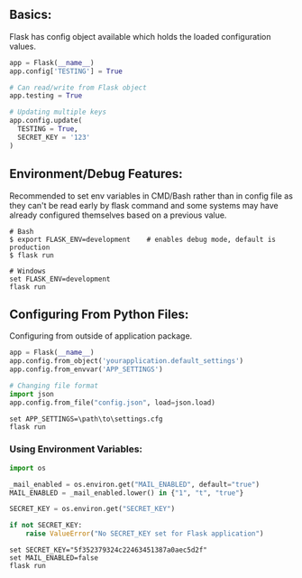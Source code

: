 ## Basics:
Flask has config object available which holds the loaded configuration values.
```py
app = Flask(__name__)
app.config['TESTING'] = True

# Can read/write from Flask object
app.testing = True

# Updating multiple keys
app.config.update(
  TESTING = True,
  SECRET_KEY = '123'
)
```

## Environment/Debug Features:
Recommended to set env variables in CMD/Bash rather than in config file as they can't be read early by flask command and some systems may have already configured themselves based on a previous value.

```
# Bash
$ export FLASK_ENV=development    # enables debug mode, default is production
$ flask run

# Windows
set FLASK_ENV=development
flask run
```

## Configuring From Python Files:
Configuring from outside of application package.

```py
app = Flask(__name__)
app.config.from_object('yourapplication.default_settings')
app.config.from_envvar('APP_SETTINGS')

# Changing file format
import json
app.config.from_file("config.json", load=json.load)
```
```
set APP_SETTINGS=\path\to\settings.cfg
flask run
```

### Using Environment Variables:
```py
import os

_mail_enabled = os.environ.get("MAIL_ENABLED", default="true")
MAIL_ENABLED = _mail_enabled.lower() in {"1", "t", "true"}

SECRET_KEY = os.environ.get("SECRET_KEY")

if not SECRET_KEY:
    raise ValueError("No SECRET_KEY set for Flask application")
```
```
set SECRET_KEY="5f352379324c22463451387a0aec5d2f"
set MAIL_ENABLED=false
flask run
```
